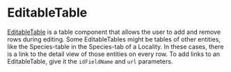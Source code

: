 # EditableTable

[EditableTable](../../frontend/src/components/DetailView/common/EditableTable.tsx) is a table component that allows the user to add and remove rows during editing. Some EditableTables might be tables of other entities, like the Species-table in the Species-tab of a Locality. In these cases, there is a link to the detail view of those entities on every row. To add links to an EditableTable, give it the `idFieldName` and `url` parameters.
